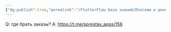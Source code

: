 ```yaml
---
{"dg-publish":true,"permalink":"/FlutterFlow база знаний/Платежи и денежные вопросы/Где брать заказы/","created":"2024-10-23T10:54:59.984-03:00","updated":"2024-10-23T10:54:59.984-03:00"}
---
```


Q: где брать заказы?
А: https://t.me/sprestay_apps/156